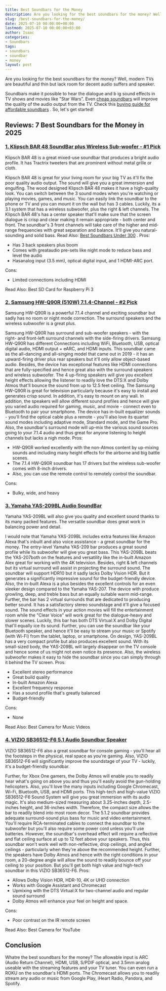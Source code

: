 ```yaml
---
title: Best Soundbars for the Money
description: Are you looking for the best soundbars for the money? Well, modern TVs are beautiful and thin but lack room for decent audio suffers and speaker. Soundbars...
slug: /best-soundbars-for-the-money/
date: 2025-07-10 00:00:00+00:00
lastmod: 2025-07-10 00:00:00+03:00
author: Isaac
categories:
- Soundbars
tags:
- soundbars
- soundbar
- money
layout: post
---
```

Are you looking for the best soundbars for the money? Well, modern
TVs are beautiful and thin but lack room for decent audio suffers and speaker.

Soundbars
make it possible
to hear the dialogue and b
ig sound effects
in TV shows and movies like
"Star Wars".
Even
[cheap soundbars](https://pestpolicy.com/best-soundbars-for-under-100/)
will improve the quality of the audio output from the TV. Check this
[buying guide for affordable soundbars](https://pestpolicy.com/best-[soundbar](https://pestpolicy.com/best-soundbars-for-under-100/)-under-200/)
.
So, let's get started!
## Reviews: 7 Best Soundbars for the Money in 2025
### [1. Klipsch BAR 48 SoundBar plus Wireless Sub-woofer - #1 Pick](https://www.amazon.com/dp/B07QY1ZPRG/?tag=p-policy-20)
Klipsch BAR 48 is a great mixed-use soundbar that produces a bright audio profile. It has
Tractrix tweeters that are prominent without metal grille or cloth.

Klipsch BAR 48 is great for your living room for your big TV as it'll fix the poor quality audio output. The sound will give you a great immersion and engulfing.
The wood designed Klipsch BAR 48 makes it have a high-quality look. You can switch between the 3 sound modes when you're watching or playing movies, games, and music.
You can easily link the soundbar to the phone or TV and you can mount it on the wall but has 3 cables. Luckily, its a
3.1 system that has a wireless subwoofer, plus the right & left channels.
The Klipsch BAR 48's has a
center speaker that'll make sure that the screen dialogue is crisp and clear making it remain appropriate - both center and front.
The soundbar's 3
front channels will take care of the
higher and mid-range frequencies with great separation and balance. It'll give you
natural-sounding and solid bass. Read Also:
[Best Soundbars Under 300](https://pestpolicy.com/best-soundbars-under-300/)
.
Pros:
- Has 3 back speakers plus boom
- Comes with greataudio pre-sets like night mode to reduce bass and level the audio
- Hasanalog input (3.5 mm), optical digital input, and 1 HDMI-ARC port.

Cons:
- Limited connections including HDMI

Read Also:
Best SD Card for Raspberry Pi 3
### [2. Samsung HW-Q90R (510W) 7.1.4-Channel - #2 Pick](https://www.amazon.com/dp/B07W88C715/?tag=p-policy-20)
Samsung HW-Q90R is a powerful 7.1.4 channel and exciting soundbar but sadly has no room or night mode correction. The surround speakers and the wireless subwoofer is a great plus.

Samsung HW-Q90R has surround and sub-woofer speakers - with the right- and front-left surround channels with the side-firing drivers.
Samsung HW-Q90R has different Connections including WiFi, Bluetooth, USB, optical digital audio, HDMI output + eARC, and HDMI inputs.
This soundbar came as the all-dancing and all-singing model that came out in 2019 - it has an upward-firing driver plus rear speakers but it'll only allow object-based audio.
Besides, the device has exceptional features like HDMI connections that are fully-specified and hence great also with the surround speakers and wireless subwoofer.
The 4 up-firing speakers will give you excellent height effects allowing the listener to readily love the DTS:X and Dolby Atmos that'll bounce the sound from up to 12.5 feet ceiling.
The Samsung HW-Q90R is great for television particularly because it's easy to install and generates crisp sound. In addition, it's easy to mount on any wall.
In addition, the speakers will allow different sound profiles and hence will give you varied audio required for gaming, music, and movie - connect even to Bluetooth to pair your smartphone.
The device has in-built equalizer sounds - you'll find the optical cable plus a remote - you'll also love its quartet sound modes including adaptive mode, Standard mode, and the Game Pro.
Also, the soundbar's surround mode will up-mix the various sound sources going to your 7.1.4 audio and thus great for anyone listening to height channels but lacks a nigh mode.
Pros:
- HW-Q90R worked excellently with the non-Atmos content by up-mixing sounds and including many height effects for the airborne and big battle scenes.
- The 7.1.4 HW-Q90R soundbar has 17 drivers but the wireless sub-woofer comes with 8-inch drivers.
- Also, you can use the remote control to remotely control the soundbar.

Cons:
- Bulky, wide, and heavy

### [3. Yamaha YAS-209BL Audio SoundBar](https://www.amazon.com/dp/B07T5GGR8L/?tag=p-policy-20)
Yamaha YAS-209BL will also give you quality and excellent sound thanks to its many packed features. The versatile soundbar does great work in balancing power and detail.

I would note that Yamaha YAS-209BL includes extra features like Amazon Alexa that's inbuilt and also voice assistance - a great soundbar for the money. The entry-level Yamaha YAS-209 bar produces a great sound profile while its subwoofer will give you great bass.
This YAS-209BL beats the YAS-207both on the features and versatility like the in-built Amazon Alex great for working with the 4K television. Besides, right & left channels but its virtual surround will assist in projecting the surround sound.
The soundbar will support HDR10 but it sadly lacks Dolby Vision HDR. But it generates a significantly impressive sound for the budget-friendly device. Also, the in-built Alexa is a plus besides the excellent controls for an even sleeker design compared to the Yamaha YAS-207.
The device with produce growling, deep, and treble bass but an equally suitable warm mid-range. Further, the bar has 2 virtual surrounds that are dedicated to producing better sound. It has a satisfactory stereo soundstage and it'll give a focused sound.
The sound effects in your action movies will fill the entertainment room while the "Clear Voice" will work great for the dialogue-heavy and slower scenes. Luckily, this bar has both DTS Virtual:X and Dolby Digital that'll equally ice its sound.
Further, you can use the soundbar like your Bluetooth speaker, and hence it'll be easy to stream your music or Spotify (with Wi-Fi) from the tablet, laptop, or smartphone. On design, YAS-209BL has a very compact profile but also produces excellent sound.
With its small-sized body, the YAS-209BL will largely disappear on the TV console and hence some of us might not even notice its presence. Also, the wireless subwoofer makes it easy to hide the soundbar since you can simply through it behind the TV screen.
Pros:
- Excellent stereo performance
- Great build quality
- In-built Amazon Alexa
- Excellent frequency response
- Has a sound profile that's greatly balanced
- Budget-friendly

Cons:
- None

Read Also:
Best Camera for Music Videos
### [4. VIZIO SB36512-F6 5.1 Audio Soundbar Speaker](https://www.amazon.com/dp/B07JDMBK2N/?tag=p-policy-20)
VIZIO SB36512-F6 also a great soundbar for console gaming - you'll hear all the footsteps in the physical, real space as you're gaming. Also, VIZIO SB36512-F6 will significantly improve the soundstage of your TV - luckily, it's a budget-friendly soundbar.

Further, for Xbox One gamers, the Dolby Atmos will enable you to readily hear what's going on above you and thus you'll easily avoid the gun-holding helicopters. Also, you'll love the many inputs including Google Chromecast, Wi-Fi, Bluetooth, USB, and HDMI ports.
This high-tech and high-value VIZIO SB36512-F6 Sound System will give you great immersion with its audio magic. It's also medium-sized measuring about 3.25-inches depth, 2.5-inches height, and 36-inches width. Therefore, the compact size allows the bar to readily blend into most room decor.
The 5.1.2 soundbar provides adequate surround-sound plus bass for music and video entertainment. You'll require RCA-terminated cables to connect the soundbar to the subwoofer but you'll also require some power cord unless you'll use batteries.
However, the soundbar's overhead effect will require a reflective and flat ceiling surface at up to 12 feet above your speakers. Thus, this soundbar won't work well with non-reflective, drop ceilings, and angled ceilings - particularly when they're above the recommended height.
Further, the speakers have Dolby Atmos and hence with the right conditions in your room, a 20-degree angle will allow the sound to readily bounce off your ceiling to your position. But you'll get both high value and high-tech soundbar in this VIZIO SB36512-F6.
Pros:
- Allows Dolby Vision HDR, HDR-10, 4K or UHD connection
- Works with Google Assistant and Chromecast
- Upmixing with the DTS Virtual:X for two-channel audio and regular sound surround
- Dolby Atmos will enhance your feel on height and space.

Cons:
- Poor contrast on the IR remote screen

Read Also:
Best Camera for YouTube
## Conclusion
Whatre the best soundbars for the money? The allowable input is ARC (Audio Return Channel), HDMI, USB, S/PDIF optical, and 3.5mm analog useable with the streaming features and your TV tuner.
You can even run a ROKU on the soundbar's HDMI ports. The Chromecast allows you to readily stream any audio or music from Google Play, iHeart Radio, Pandora, and Spotify.

